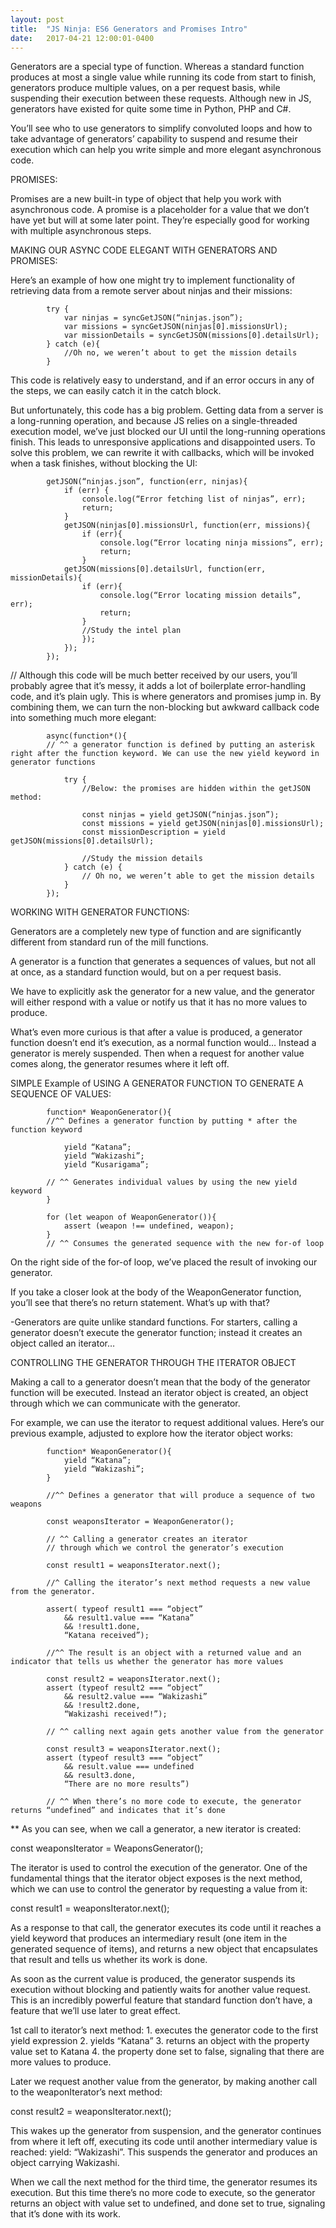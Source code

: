 ```yaml
---
layout: post
title:  "JS Ninja: ES6 Generators and Promises Intro"
date:   2017-04-21 12:00:01-0400
---
```

Generators are a special type of function. Whereas a standard function produces at most a single value while running its code from start to finish, generators produce multiple values, on a per request basis, while suspending their execution between these requests. Although new in JS, generators have existed for quite some time in Python, PHP and C#.

You’ll see who to use generators to simplify convoluted loops and how to take advantage of generators’ capability to suspend and resume their execution which can help you write simple and more elegant asynchronous code.

PROMISES:

Promises are a new built-in type of object that help you work with asynchronous code. A promise is a placeholder for a value that we don’t have yet but will at some later point. They’re especially good for working with multiple asynchronous steps.

MAKING OUR ASYNC CODE ELEGANT WITH GENERATORS AND PROMISES:

Here’s an example of how one might try to implement functionality of retrieving data from a remote server about ninjas and their missions:

			try {
				var ninjas = syncGetJSON(“ninjas.json”);
				var missions = syncGetJSON(ninjas[0].missionsUrl);
				var missionDetails = syncGetJSON(missions[0].detailsUrl);
			} catch (e){
				//Oh no, we weren’t about to get the mission details
			}

This code is relatively easy to understand, and if an error occurs in any of the steps, we can easily catch it in the catch block. 

But unfortunately, this code has a big problem. Getting data from a server is a long-running operation, and because JS relies on a single-threaded execution model, we’ve just blocked our UI until the long-running operations finish. This leads to unresponsive applications and disappointed users. To solve this problem, we can rewrite it with callbacks, which will be invoked when a task finishes, without blocking the UI:

			getJSON(“ninjas.json”, function(err, ninjas){
				if (err) {
					console.log(“Error fetching list of ninjas”, err);
					return;
				}
				getJSON(ninjas[0].missionsUrl, function(err, missions){
					if (err){
						console.log(“Error locating ninja missions”, err);
						return;
					}
				getJSON(missions[0].detailsUrl, function(err, missionDetails){
					if (err){
						console.log(“Error locating mission details”, err);
						return;
					}
					//Study the intel plan	
					});
				});
			});

// Although this code will be much better received by our users, you’ll probably agree that it’s messy, it adds a lot of boilerplate error-handling code, and it’s plain ugly. This is where generators and promises jump in. By combining them, we can turn the non-blocking but awkward callback code into something much more elegant:

			async(function*(){		
			// ^^ a generator function is defined by putting an asterisk right after the function keyword. We can use the new yield keyword in generator functions

				try {
					//Below: the promises are hidden within the getJSON method:

					const ninjas = yield getJSON(“ninjas.json”);
					const missions = yield getJSON(ninjas[0].missionsUrl);
					const missionDescription = yield getJSON(missions[0].detailsUrl);
					
					//Study the mission details
				} catch (e) {
					// Oh no, we weren’t able to get the mission details
				}
			});

WORKING WITH GENERATOR FUNCTIONS:

Generators are a completely new type of function and are significantly different from standard run of the mill functions. 

A generator is a function that generates a sequences of values, but not all at once, as a standard function would, but on a per request basis.

We have to explicitly ask the generator for a new value, and the generator will either respond with a value or notify us that it has no more values to produce. 

What’s even more curious is that after a value is produced, a generator function doesn’t end it’s execution, as a normal function would… Instead a generator is merely suspended. Then when a request for another value comes along, the generator resumes where it left off. 

SIMPLE Example of USING A GENERATOR FUNCTION TO GENERATE A SEQUENCE OF VALUES:

			function* WeaponGenerator(){
			//^^ Defines a generator function by putting * after the function keyword

				yield “Katana”;
				yield “Wakizashi”;
				yield “Kusarigama”;

			// ^^ Generates individual values by using the new yield keyword
			}

			for (let weapon of WeaponGenerator()){
				assert (weapon !== undefined, weapon);
			}
			// ^^ Consumes the generated sequence with the new for-of loop

On the right side of the for-of loop, we’ve placed the result of invoking our generator.

If you take a closer look at the body of the WeaponGenerator function, you’ll see that there’s no return statement. What’s up with that?

-Generators are quite unlike standard functions. For starters, calling a generator doesn’t execute the generator function; instead it creates an object called an iterator…

CONTROLLING THE GENERATOR THROUGH THE ITERATOR OBJECT

Making a call to a generator doesn’t mean that the body of the generator function will be executed.
Instead an iterator object is created, an object through which we can communicate with the generator.

For example, we can use the iterator to request additional values. Here’s our previous example, adjusted to explore how the iterator object works:

			function* WeaponGenerator(){
				yield “Katana”;
				yield “Wakizashi”;
			}

			//^^ Defines a generator that will produce a sequence of two weapons

			const weaponsIterator = WeaponGenerator();

			// ^^ Calling a generator creates an iterator 
			// through which we control the generator’s execution

			const result1 = weaponsIterator.next();

			//^ Calling the iterator’s next method requests a new value from the generator.

			assert( typeof result1 === “object”
				&& result1.value === “Katana”
				&& !result1.done,
				“Katana received”);

			//^^ The result is an object with a returned value and an indicator that tells us whether the generator has more values

			const result2 = weaponsIterator.next();
			assert (typeof result2 === “object”
				&& result2.value === “Wakizashi”
				&& !result2.done,
				“Wakizashi received!”);

			// ^^ calling next again gets another value from the generator

			const result3 = weaponsIterator.next();
			assert (typeof result3 === “object”
				&& result.value === undefined
				&& result3.done,
				“There are no more results”)

			// ^^ When there’s no more code to execute, the generator returns “undefined” and indicates that it’s done

** As you can see, when we call a generator, a new iterator is created:

const weaponsIterator = WeaponsGenerator();

The iterator is used to control the execution of the generator. One of the fundamental things that the iterator object exposes is the next method, which we can use to control the generator by requesting a value from it:

const result1 = weaponsIterator.next();

As a response to that call, the generator executes its code until it reaches a yield keyword that produces an intermediary result (one item in the generated sequence of items), and returns a new object that encapsulates that result and tells us whether its work is done.

As soon as the current value is produced, the generator suspends its execution without blocking and patiently waits for another value request. This is an incredibly powerful feature that standard function don’t have, a feature that we’ll use later to great effect.

1st call to iterator’s next method: 
	1. executes the generator code to the first yield expression
	2. yields “Katana”
	3. returns an object with the property value set to Katana
	4. the property done set to false, signaling that there are more values to produce.

Later we request another value from the generator, by making another call to the weaponIterator’s next method: 

const result2 = weaponsIterator.next();

This wakes up the generator from suspension, and the generator continues from where it left off, executing its code until another intermediary value is reached: yield: “Wakizashi”. This suspends the generator and produces an object carrying Wakizashi.

When we call the next method for the third time, the generator resumes its execution. But this time there’s no more code to execute, so the generator returns an object with value set to undefined, and done set to true, signaling that it’s done with its work.
